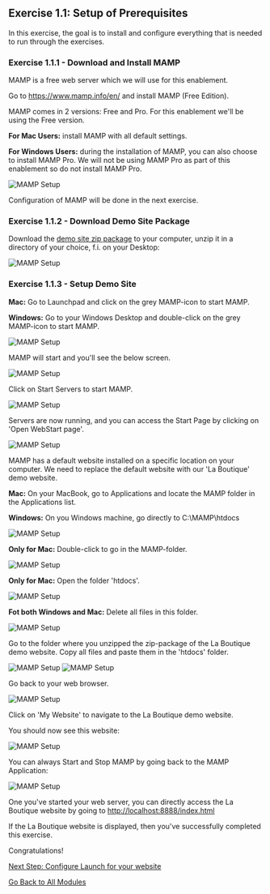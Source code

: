 ## Exercise 1.1: Setup of Prerequisites
In this exercise, the goal is to install and configure everything that is needed to run through the exercises.

### Exercise 1.1.1 - Download and Install MAMP

MAMP is a free web server which we will use for this enablement.

Go to <a href="https://www.mamp.info/en/" target="_blank">https://www.mamp.info/en/</a> and install MAMP (Free Edition).

MAMP comes in 2 versions: Free and Pro. For this enablement we'll be using the Free version. 

**For Mac Users:** install MAMP with all default settings.

**For Windows Users:** during the installation of MAMP, you can also choose to install MAMP Pro. We will not be using MAMP Pro as part of this enablement so do not install MAMP Pro.

![MAMP Setup](./images/win_mamppro.png)

Configuration of MAMP will be done in the next exercise.

### Exercise 1.1.2 - Download Demo Site Package
Download the [demo site zip package](./downloads/spp_demo_site_v1.zip) to your computer, unzip it in a directory of your choice, f.i. on your Desktop:

![MAMP Setup](./images/mamp_app6.png)


### Exercise 1.1.3 - Setup Demo Site

**Mac:** Go to Launchpad and click on the grey MAMP-icon to start MAMP.

**Windows:** Go to your Windows Desktop and double-click on the grey MAMP-icon to start MAMP.

![MAMP Setup](./images/mamp.png)

MAMP will start and you'll see the below screen.

![MAMP Setup](./images/mamp1.png)

Click on Start Servers to start MAMP.

![MAMP Setup](./images/mamp2.png)

Servers are now running, and you can access the Start Page by clicking on 'Open WebStart page'.

![MAMP Setup](./images/mamp_localhost.png)

MAMP has a default website installed on a specific location on your computer. We need to replace the default website with our 'La Boutique' demo website.

**Mac:** On your MacBook, go to Applications and locate the MAMP folder in the Applications list.

**Windows:** On you Windows machine, go directly to C:\MAMP\htdocs

![MAMP Setup](./images/mamp_app1.png)

**Only for Mac:** Double-click to go in the MAMP-folder.

![MAMP Setup](./images/mamp_app2.png)

**Only for Mac:** Open the folder 'htdocs'.

![MAMP Setup](./images/mamp_app3.png)

**Fot both Windows and Mac:** Delete all files in this folder.

![MAMP Setup](./images/mamp_app4.png)

Go to the folder where you unzipped the zip-package of the La Boutique demo website. Copy all files and paste them in the 'htdocs' folder.

![MAMP Setup](./images/mamp_app6.png)
![MAMP Setup](./images/mamp_app7.png)

Go back to your web browser.

![MAMP Setup](./images/mamp_localhost.png)

Click on 'My Website' to navigate to the La Boutique demo website.

You should now see this website:

![MAMP Setup](./images/mamp_boutique.png)

You can always Start and Stop MAMP by going back to the MAMP Application:

![MAMP Setup](./images/mamp2.png)

One you've started your web server, you can directly access the La Boutique website by going to <a href="http://localhost:8888/index.html" target="_blank">http://localhost:8888/index.html</a>


If the La Boutique website is displayed, then you've successfully completed this exercise.

Congratulations!

[Next Step: Configure Launch for your website](../launch/README.md)

[Go Back to All Modules](../README.md)



